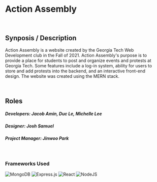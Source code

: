# Action Assembly

<br>

## Synposis / Description
Action Assembly is a website created by the Georgia Tech Web Development club in the Fall of 2021. Action Assembly's purpose is to provide a place for students to post and organize events and protests at Georgia Tech. Some features include a log-in system, ability for users to store and add protests into the backend, and an interactive front-end design. The website was created using the MERN stack.

<br>

## Roles
##### Developers: Jacob Amin, Duc Le, Michelle Lee  <br>
##### Designer: Josh Samuel <br>
##### Project Manager: Jinwoo Park <br>

<br>

### Frameworks Used
![MongoDB](https://img.shields.io/badge/MongoDB-%234ea94b.svg?style=for-the-badge&logo=mongodb&logoColor=white)
![Express.js](https://img.shields.io/badge/express.js-%23404d59.svg?style=for-the-badge&logo=express&logoColor=%2361DAFB)
![React](https://img.shields.io/badge/react-%2320232a.svg?style=for-the-badge&logo=react&logoColor=%2361DAFB)
![NodeJS](https://img.shields.io/badge/node.js-6DA55F?style=for-the-badge&logo=node.js&logoColor=white)

